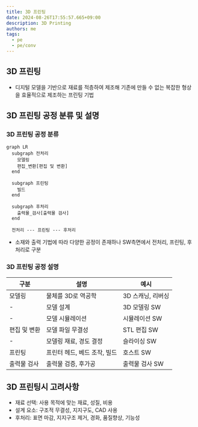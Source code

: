 ```yaml
---
title: 3D 프린팅
date: 2024-08-26T17:55:57.665+09:00
description: 3D Printing
authors: me
tags: 
  - pe
  - pe/conv 
---
```


## 3D 프린팅

- 디지털 모델을 기반으로 재료를 적층하여 제조해 기존에 만들 수 없는 복잡한 형상을 효율적으로 제조하는 프린팅 기법

## 3D 프린팅 공정 분류 및 설명

### 3D 프린팅 공정 분류

```mermaid
graph LR
  subgraph 전처리
    모델링
    편집_변환[편집 및 변환]
  end

  subgraph 프린팅
    빌드
  end

  subgraph 후처리
    출력물_검사[출력물 검사]
  end

  전처리 --- 프린팅 --- 후처리
```

- 소재와 출력 기법에 따라 다양한 공정이 존재하나 SW측면에서 전처리, 프린팅, 후처리로 구분

### 3D 프린팅 공정 설명

| 구분 | 설명 | 예시 |
| --- | --- | --- |
| 모델링 | 물체를 3D로 역공학 | 3D 스캐닝, 리버싱 |
| - | 모델 설계 | 3D 모델링 SW |
| - | 모델 시뮬레이션 | 시뮬레이션 SW |
| 편집 및 변환 | 모델 파일 무결성 | STL 편집 SW |
| - | 모델링 재료, 경도 결정 | 슬라이싱 SW |
| 프린팅 | 프린터 헤드, 베드 조작, 빌드 | 호스트 SW |
| 출력물 검사 | 출력물 검증, 후가공 | 출력물 검사 SW |

## 3D 프린팅시 고려사항

- 재료 선택: 사용 목적에 맞는 재료, 성질, 비용
- 설계 요소: 구조적 무결성, 지지구도, CAD 사용
- 후처리: 표면 마감, 지지구조 제거, 경화, 품질향상, 기능성

